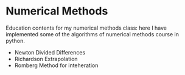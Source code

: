 # Numerical Methods
Education contents for my numerical methods class: 
here I have implemented some of the algorithms of numerical methods course in python. 
* Newton Divided Differences
* Richardson Extrapolation
* Romberg Method for inteheration
